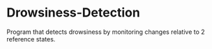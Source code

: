 # Drowsiness-Detection
Program that detects drowsiness by monitoring changes relative to 2 reference states.
